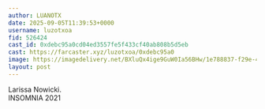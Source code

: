 ```yaml
---
author: LUANOTX
date: 2025-09-05T11:39:53+0000
username: luzotxoa
fid: 526424
cast_id: 0xdebc95a0cd04ed3557fe5f433cf40ab808b5d5eb
cast: https://farcaster.xyz/luzotxoa/0xdebc95a0
image: https://imagedelivery.net/BXluQx4ige9GuW0Ia56BHw/1e788837-f29e-4549-bc90-403233649e00/original
layout: post
---
```

Larissa Nowicki.   
INSOMNIA 2021  

<img src='https://imagedelivery.net/BXluQx4ige9GuW0Ia56BHw/1e788837-f29e-4549-bc90-403233649e00/original' alt='' referrerpolicy='no-referrer'/>